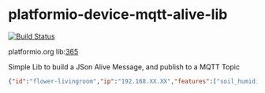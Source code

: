 # platformio-device-mqtt-alive-lib

[![Build Status](https://travis-ci.org/nolte/platformio-device-mqtt-alive-lib.svg?branch=master)](https://travis-ci.org/nolte/platformio-device-mqtt-alive-lib)   

platformio.org lib:[365](http://platformio.org/lib/show/365/MQTT%20Device%20Alive)

Simple Lib to build a JSon Alive Message, and publish to a MQTT Topic

```json
{"id":"flower-livingroom","ip":"192.168.XX.XX","features":["soil_humidity"]}
```
